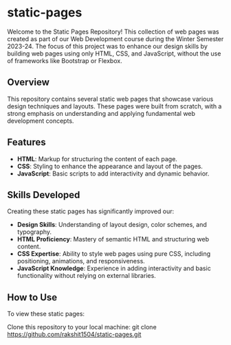 # static-pages  

Welcome to the Static Pages Repository! This collection of web pages was created as part of our Web Development course during the Winter Semester 2023-24. The focus of this project was to enhance our design skills by building web pages using only HTML, CSS, and JavaScript, without the use of frameworks like Bootstrap or Flexbox.

## Overview

This repository contains several static web pages that showcase various design techniques and layouts. These pages were built from scratch, with a strong emphasis on understanding and applying fundamental web development concepts.

## Features

- **HTML**: Markup for structuring the content of each page.
- **CSS**: Styling to enhance the appearance and layout of the pages.
- **JavaScript**: Basic scripts to add interactivity and dynamic behavior.

## Skills Developed

Creating these static pages has significantly improved our:

- **Design Skills**: Understanding of layout design, color schemes, and typography.
- **HTML Proficiency**: Mastery of semantic HTML and structuring web content.
- **CSS Expertise**: Ability to style web pages using pure CSS, including positioning, animations, and responsiveness.
- **JavaScript Knowledge**: Experience in adding interactivity and basic functionality without relying on external libraries.


## How to Use

To view these static pages:

Clone this repository to your local machine:
   git clone https://github.com/rakshit1504/static-pages.git
